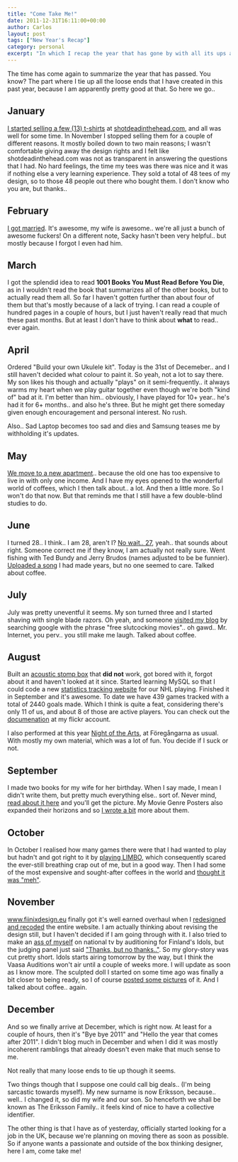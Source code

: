 ```yaml
---
title: "Come Take Me!"
date: 2011-12-31T16:11:00+00:00
author: Carlos
layout: post
tags: ["New Year's Recap"]
category: personal
excerpt: "In which I recap the year that has gone by with all its ups and downs, and the t-shirts, let's not forget the t-shirts."
---
```

The time has come again to summarize the year that has passed. You know? The part where I tie up all the loose ends that I have created in this past year, because I am apparently pretty good at that. So here we go..

## January

[I started selling a few (13) t-shirts](/blog/feed-me) at [shotdeadinthehead.com](http://shotdeadinthehead.com/), and all was well for some time. In November I stopped selling them for a couple of different reasons. It mostly boiled down to two main reasons; I wasn't comfortable giving away the design rights and I felt like shotdeadinthehead.com was not as transparent in answering the questions that I had. No hard feelings, the time my tees was there was nice and it was if nothing else a very learning experience. They sold a total of 48 tees of my design, so to those 48 people out there who bought them. I don't know who you are, but thanks..

## February

[I got married](/blog/the-luckiest-f-o-b-in-the-worlds). It's awesome, my wife is awesome.. we're all just a bunch of awesome fuckers! On a different note, Sacky hasn't been very helpful.. but mostly because I forgot I even had him.

## March

I got the splendid idea to read **1001 Books You Must Read Before You Die**, as in I wouldn't read the book that summarizes all of the other books, but to actually read them all. So far I haven't gotten further than about four of them but that's mostly because of a lack of trying. I can read a couple of hundred pages in a couple of hours, but I just haven't really read that much these past months. But at least I don't have to think about **what** to read.. ever again.

## April

Ordered "Build your own Ukulele kit". Today is the 31st of Decemeber.. and I still haven't decided what colour to paint it. So yeah, not a lot to say there. My son likes his though and actually "plays" on it semi-frequently.. it always warms my heart when we play guitar together even though we're both "kind of" bad at it. I'm better than him.. obviously, I have played for 10+ year.. he's had it for 6+ months.. and also he's three. But he might get there someday given enough encouragement and personal interest. No rush.

Also.. Sad Laptop becomes too sad and dies and Samsung teases me by withholding it's updates.

## May

[We move to a new apartment](/blog/the-one-with-all-the-pictures).. because the old one has too expensive to live in with only one income. And I have my eyes opened to the wonderful world of coffees, which I then talk about.. a lot. And then a little more. So I won't do that now. But that reminds me that I still have a few double-blind studies to do.

## June

I turned 28.. I think.. I am 28, aren't I? [No wait.. 27](/blog/i-had-a-b-day), yeah.. that sounds about right. Someone correct me if they know, I am actually not really sure. Went fishing with Ted Bundy and Jerry Brudos (names adjusted to be be funnier). [Uploaded a song](/blog/illegal-mushrooms) I had made years, but no one seemed to care. Talked about coffee. 

## July

July was pretty uneventful it seems. My son turned three and I started shaving with single blade razors. Oh yeah, and someone [visited my blog](/blog/dear-internet) by searching google with the phrase "free slutcocking movies".. oh gawd.. Mr. Internet, you perv.. you still make me laugh. Talked about coffee. 

## August

Built an [acoustic stomp box](/blog/however-busy-bees-are) that **did not** work, got bored with it, forgot about it and haven't looked at it since. Started learning MySQL so that I could code a new [statistics tracking website](/blog/post-launch) for our NHL playing. Finished it in September and it's awesome. To date we have 439 games tracked with a total of 2440 goals made. Which I think is quite a feat, considering there's only 11 of us, and about 8 of those are active players. You can check out the [documenation](http://www.flickr.com/photos/fiinix/sets/72157627815073644/) at my flickr account.  

I also performed at this year [Night of the Arts](/blog/my-undying-love-for-you-will-never-decompose-but-my-body-might), at Föregångarna as usual. With mostly my own material, which was a lot of fun. You decide if I suck or not.

## September

I made two books for my wife for her birthday. When I say made, I mean I didn't write them, but pretty much everything else.. sort of. Never mind, [read about it here](/blog/the-process) and you'll get the picture. My Movie Genre Posters also expanded their horizons and so [I wrote a bit](/blog/people-love-my-stuff) more about them.

## October

In October I realised how many games there were that I had wanted to play but hadn't and got right to it by [playing LIMBO](/blog/the-afterlife-is-a-harsh-mistress), which consequently scared the ever-still breathing crap out of me, but in a good way. Then I had some of the most expensive and sought-after coffees in the world and [thought it was "meh"](/blog/jamaican-blue-meh).

## November

www.fiinixdesign.eu finally got it's well earned overhaul when I [redesigned and recoded](/blog/code-twice-upload-thrice) the entire website. I am actually thinking about revising the design still, but I haven't decided if I am going through with it. I also tried to make an [ass of myself](/blog/a-looming-embarrassment) on national tv by auditioning for Finland's Idols, but the judging panel just said ["Thanks, but no thanks.."](/blog/thanks-but-no). So my glory-story was cut pretty short. Idols starts airing tomorrow by the way, but I think the Vaasa Auditions won't air until a couple of weeks more. I will update as soon as I know more. The sculpted doll I started on some time ago was finally a bit closer to being ready, so I of course [posted some pictures](/blog/have-you-seen-my-goblin) of it. And I talked about coffee.. again.

## December

And so we finally arrive at December, which is right now. At least for a couple of hours, then it's "Bye bye 2011" and "Hello the year that comes after 2011". I didn't blog much in December and when I did it was mostly incoherent ramblings that already doesn't even make that much sense to me.

Not really that many loose ends to tie up though it seems.

Two things though that I suppose one could call big deals.. (I'm being sarcastic towards myself). My new surname is now Eriksson, because.. well.. I changed it, so did my wife and our son. So henceforth we shall be known as The Eriksson Family.. it feels kind of nice to have a collective identifier.

The other thing is that I have as of yesterday, officially started looking for a job in the UK, because we're planning on moving there as soon as possible. So if anyone wants a passionate and outside of the box thinking designer, here I am, come take me!
